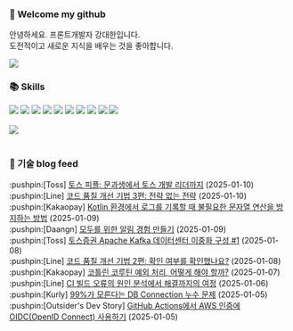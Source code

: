 ### 👋 Welcome my github

안녕하세요. 프론트개발자 강대한입니다.
<br>
도전적이고 새로운 지식을 배우는 것을 좋아합니다.

<!--
![header](https://capsule-render.vercel.app/api?type=Waving&color=auto&height=300&section=header&text=Welcome&fontAlignY=40&desc=KangDaeHan%20github%20&descSize=20&descAlignY=55&animation=fadeIn&fontSize=90)

**KangDaeHan/KangDaeHan** is a ✨ _special_ ✨ repository because its `README.md` (this file) appears on your GitHub profile.

Here are some ideas to get you started:

- 🔭 I’m currently working on ...
- 🌱 I’m currently learning ...
- 👯 I’m looking to collaborate on ...
- 🤔 I’m looking for help with ...
- 💬 Ask me about ...
- 📫 How to reach me: ...
- 😄 Pronouns: ...
- ⚡ Fun fact: ...
-->

<a href="https://twinfamily.github.io" target="_blank"><img src="https://img.shields.io/badge/Blog-121D33?style=flat-square&logo=blogger&logoColor=ffffff"/></a>

### :books: Skills
<a href="#" target="_blank"><img src="https://img.shields.io/badge/React-61DAFB?style=flat-square&logo=react&logoColor=ffffff"/></a>
<a href="#" target="_blank"><img src="https://img.shields.io/badge/Html5-E34F26?style=flat-square&logo=html5&logoColor=ffffff"/></a>
<a href="#" target="_blank"><img src="https://img.shields.io/badge/Javascript-F7DF1E?style=flat-square&logo=javascript&logoColor=ffffff"/></a>
<a href="#" target="_blank"><img src="https://img.shields.io/badge/Cssmodules-000000?style=flat-square&logo=cssmodules&logoColor=ffffff"/></a>
<a href="#" target="_blank"><img src="https://img.shields.io/badge/Node.js-339933?style=flat-square&logo=nodedotjs&logoColor=ffffff"/></a>
<a href="#" target="_blank"><img src="https://img.shields.io/badge/Typescript-3178C6?style=flat-square&logo=typescript&logoColor=ffffff"/></a>
<a href="#" target="_blank"><img src="https://img.shields.io/badge/Git-F05032?style=flat-square&logo=git&logoColor=ffffff"/></a>
<a href="#" target="_blank"><img src="https://img.shields.io/badge/Gitlab-FC6D26?style=flat-square&logo=gitlab&logoColor=ffffff"/></a>
<a href="#" target="_blank"><img src="https://img.shields.io/badge/Webpack-8DD6F9?style=flat-square&logo=webpack&logoColor=ffffff"/></a>
<a href="#" target="_blank"><img src="https://img.shields.io/badge/Vite-646CFF?style=flat-square&logo=vite&logoColor=ffffff"/></a>
<br><br>
<img src="https://github-readme-stats.vercel.app/api/top-langs/?username=KangDaeHan&layout=compact">
<br><br>
### :round_pushpin: 기술 blog feed
<!-- BLOG-POST-LIST:START --><div>:pushpin:[Toss] <a target="_blank" href="https://toss.tech/article/toss-people-3">토스 피플: 문과생에서 토스 개발 리더까지</a> (2025-01-10)</div><div>:pushpin:[Line] <a target="_blank" href="https://techblog.lycorp.co.jp/ko/techniques-for-improving-code-quality-3">코드 품질 개선 기법 3편: 전략 없는 전략</a> (2025-01-10)</div><div>:pushpin:[Kakaopay] <a target="_blank" href="https://tech.kakaopay.com/post/efficient-logging-with-kotlin/">Kotlin 환경에서 로그를 기록할 때 불필요한 문자열 연산을 방지하는 방법</a> (2025-01-09)</div><div>:pushpin:[Daangn] <a target="_blank" href="https://medium.com/daangn/%EB%AA%A8%EB%91%90%EB%A5%BC-%EC%9C%84%ED%95%9C-%EC%95%8C%EB%A6%BC-%EA%B2%BD%ED%97%98-%EB%A7%8C%EB%93%A4%EA%B8%B0-d2de99e089b7?source=rss----4505f82a2dbd---4">모두를 위한 알림 경험 만들기</a> (2025-01-09)</div><div>:pushpin:[Toss] <a target="_blank" href="https://toss.tech/article/kafka-distribution-1">토스증권 Apache Kafka 데이터센터 이중화 구성 #1</a> (2025-01-08)</div><div>:pushpin:[Line] <a target="_blank" href="https://techblog.lycorp.co.jp/ko/techniques-for-improving-code-quality-2">코드 품질 개선 기법 2편: 확인 여부를 확인했나요?</a> (2025-01-08)</div><div>:pushpin:[Kakaopay] <a target="_blank" href="https://tech.kakaopay.com/post/coroutine-exceptions-handling/">코틀린 코루틴 예외 처리, 어떻게 해야 할까?</a> (2025-01-07)</div><div>:pushpin:[Line] <a target="_blank" href="https://techblog.lycorp.co.jp/ko/analysis-and-resolution-of-the-ci-build-error">CI 빌드 오류의 원인 분석에서 해결까지의 여정</a> (2025-01-06)</div><div>:pushpin:[Kurly] <a target="_blank" href="http://thefarmersfront.github.io/blog/connection-leak/">99%가 모른다는 DB Connection 누수 문제</a> (2025-01-05)</div><div>:pushpin:[Outsider's Dev Story] <a target="_blank" href="https://blog.outsider.ne.kr/1750">GitHub Actions에서 AWS 인증에 OIDC&lpar;OpenID Connect&rpar; 사용하기</a> (2025-01-05)</div><!-- BLOG-POST-LIST:END -->

<!-- ![Anurag's GitHub stats](https://github-readme-stats.vercel.app/api?username=KangDaeHan&show_icons=true&theme=radical) -->
